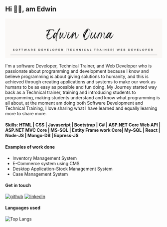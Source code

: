 ## Hi 👋🏾, am Edwin

![I am GitHub Readme Generator's creator](https://github.com/Edouma/Edouma/blob/main/banner4.png)

I'm a software Developer, Technical Trainer, and Web Developer who is passionate about programming and development because I know and believe programming is about giving solutions to humanity, and this is achieved through creating applications and systems to make our work as humans to be as easy as possible and fun doing. My Journey started way back as a Technical trainer, training and introducing students to programming, making students understand and know what programming is all about, at the moment am doing both Software Development and Technical Training, I love sharing what I have learned and equally learning more to share more.

#### Skills: HTML | CSS | Javascript | Bootstrap | C# | ASP.NET Core Web API | ASP.NET MVC Core | MS-SQL | Entity Frame work Core| My-SQL | React | Node-JS | Mongo-DB | Express-JS

#### Examples of work done
-  Inventory Management System
-  E-Commerce system using CMS
-  Desktop Application-Stock Management System
-  Case Management System

#### Get in touch
[<img src='https://cdn.jsdelivr.net/npm/simple-icons@3.0.1/icons/github.svg' alt='github' height='30'>](https://github.com/Edouma)  [<img src='https://cdn.jsdelivr.net/npm/simple-icons@3.0.1/icons/linkedin.svg' alt='linkedin' height='30'>](https://www.linkedin.com/in/edwin-ouma-21825248//)  

#### Languages used
![Top Langs](https://github-readme-stats.vercel.app/api/top-langs/?username=Edouma)

<!--<a href='https://docs.github.com/en/developers'><img src='https://raw.githubusercontent.com/acervenky/animated-github-badges/master/assets/devbadge.gif' width='40' height='40'></a> <a href='https://github.com/pricing'><img src='https://raw.githubusercontent.com/acervenky/animated-github-badges/master/assets/pro.gif' width='40' height='40'></a> <a href='https://stars.github.com/'><img src='https://raw.githubusercontent.com/acervenky/animated-github-badges/master/assets/starbadge.gif' width='35' height='35'></a> <a href='https://docs.github.com/en/github/supporting-the-open-source-community-with-github-sponsors'><img src='https://raw.githubusercontent.com/acervenky/animated-github-badges/master/assets/sponsorbadge.gif' width='35' height='35'></a> --!>
